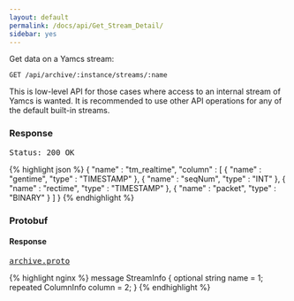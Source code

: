 ```yaml
---
layout: default
permalink: /docs/api/Get_Stream_Detail/
sidebar: yes
---
```


Get data on a Yamcs stream:

    GET /api/archive/:instance/streams/:name
    
<div class="hint">
    This is low-level API for those cases where access to an internal stream of Yamcs is wanted. It is recommended to use other API operations for any of the default built-in streams.
</div>

### Response

<pre class="header">
Status: 200 OK
</pre>
{% highlight json %}
{
  "name" : "tm_realtime",
  "column" : [ {
    "name" : "gentime",
    "type" : "TIMESTAMP"
  }, {
    "name" : "seqNum",
    "type" : "INT"
  }, {
    "name" : "rectime",
    "type" : "TIMESTAMP"
  }, {
    "name" : "packet",
    "type" : "BINARY"
  } ]
}
{% endhighlight %}

### Protobuf

#### Response

<pre class="r header"><a href="/docs/api/archive.proto/">archive.proto</a></pre>
{% highlight nginx %}
message StreamInfo {
  optional string name = 1;
  repeated ColumnInfo column = 2;
}
{% endhighlight %}
